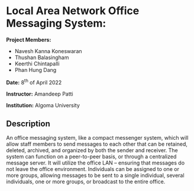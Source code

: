# Local Area Network Office Messaging System:

**Project Members:**
- Navesh Kanna Koneswaran
- Thushan Balasingham
- Keerthi Chintapalli
- Phan Hung Dang

**Date:** 8<sup>th</sup> of April 2022

**Instructor:** Amandeep Patti

**Institution:** Algoma University

## Description
 
An office messaging system, like a compact messenger system, which will allow staff members to send messages to each other that can be retained, deleted, archived, and organized by both the sender and receiver. The system can function on a peer-to-peer basis, or through a centralized message server. It will utilize the office LAN – ensuring that messages do not leave the office environment. Individuals can be assigned to one or more groups, allowing messages to be sent to a single individual, several individuals, one or more groups, or broadcast to the entire office.
